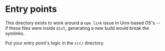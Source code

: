 # Entry points

This directory exists to work around a `npm link` issue in Unix-based OS's -- if these files were inside `dist`, generating a new build would break the symlinks.

Put your entry point's logic in the `src/` directory.
